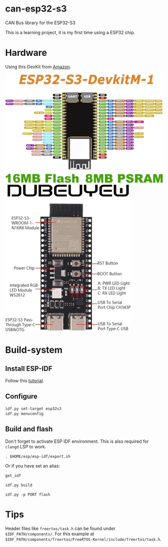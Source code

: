 # can-esp32-s3

CAN Bus library for the ESP32-S3

This is a learning project, it is my first time using a ESP32 chip.

# Hardware

Using this DevKit from [Amazon](https://amzn.eu/d/3hGfP8k).

<img src="docs/esp32_s3_pinout.jpg" alt="ESP32-S3 DevKit Pinout" width="700"/>

<img src="docs/esp32_s3_components.jpg" alt="ESP32-S3 DevKit Components on PCB" width="400"/>

# Build-system

## Install ESP-IDF

Follow this [tutorial](https://docs.espressif.com/projects/esp-idf/en/stable/esp32s3/get-started/linux-macos-setup.html#get-started-prerequisites).

## Configure

```
idf.py set-target esp32s3
idf.py menuconfig
```

## Build and flash

Don't forget to activate ESP IDF environment.
This is also required for `clangd` LSP to work.

```
. $HOME/esp/esp-idf/export.sh
```

Or if you have set an alias:

```
get_idf
```

```
idf.py build
```

```
idf.py -p PORT flash
```

# Tips

Header files like `freertos/task.h` can be found under `$IDF_PATH/components/`.
For this example at `$IDF_PATH/components/freertos/FreeRTOS-Kernel/include/freertos/task.h`.
